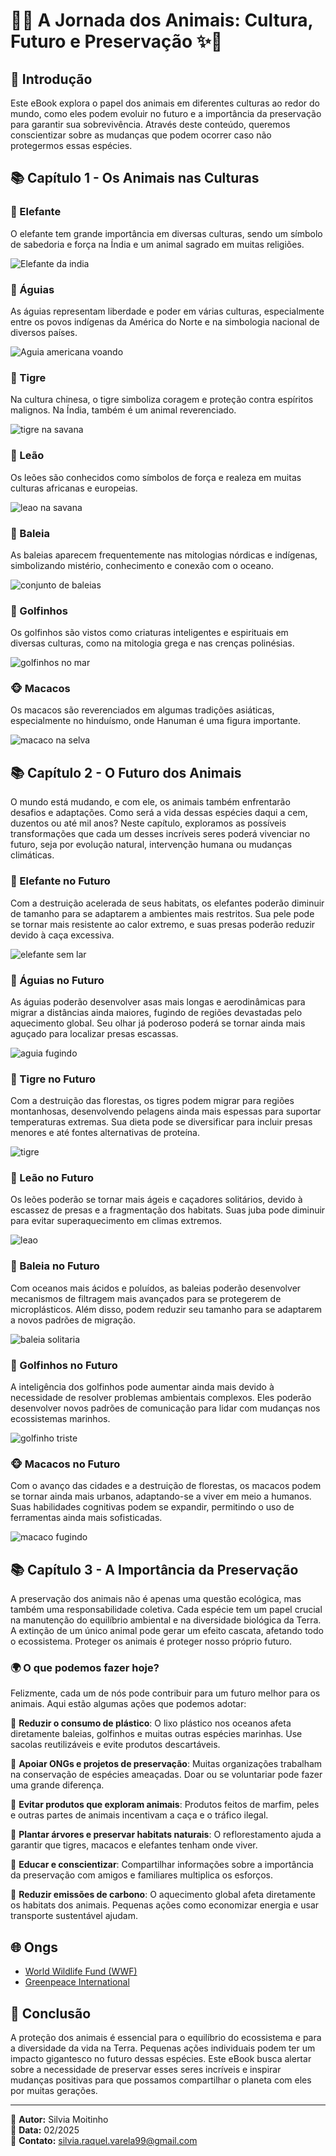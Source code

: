 # 🌿✨ A Jornada dos Animais: Cultura, Futuro e Preservação ✨🌿

## 📖 Introdução

Este eBook explora o papel dos animais em diferentes culturas ao redor do mundo, como eles podem evoluir no futuro e a importância da preservação para garantir sua sobrevivência. Através deste conteúdo, queremos conscientizar sobre as mudanças que podem ocorrer caso não protegermos essas espécies.

## 📚 Capítulo 1 - Os Animais nas Culturas

### 🐘 Elefante

O elefante tem grande importância em diversas culturas, sendo um símbolo de sabedoria e força na Índia e um animal sagrado em muitas religiões.

![Elefante da india](https://github.com/SilviaMoitinho/lab-natty-or-not/blob/cdda0851474fd5d9a4a5ae798d82f1d4ed0b609b/elefante%201.jpeg)


### 🦅 Águias

As águias representam liberdade e poder em várias culturas, especialmente entre os povos indígenas da América do Norte e na simbologia nacional de diversos países.

![Aguia americana voando](https://github.com/SilviaMoitinho/lab-natty-or-not/blob/f45db093f37765f4faba14547b48ec1d9207ec46/aguia%201.jpeg)

### 🐅 Tigre

Na cultura chinesa, o tigre simboliza coragem e proteção contra espíritos malignos. Na Índia, também é um animal reverenciado.

![tigre na savana](https://github.com/SilviaMoitinho/lab-natty-or-not/blob/f45db093f37765f4faba14547b48ec1d9207ec46/tigre%201.jpeg)

### 🦁 Leão

Os leões são conhecidos como símbolos de força e realeza em muitas culturas africanas e europeias.

![leao na savana](https://github.com/SilviaMoitinho/lab-natty-or-not/blob/f45db093f37765f4faba14547b48ec1d9207ec46/leao%201.jpeg)

### 🐋 Baleia

As baleias aparecem frequentemente nas mitologias nórdicas e indígenas, simbolizando mistério, conhecimento e conexão com o oceano.

![conjunto de baleias](https://github.com/SilviaMoitinho/lab-natty-or-not/blob/f45db093f37765f4faba14547b48ec1d9207ec46/baleia%201.jpeg)

### 🐬 Golfinhos

Os golfinhos são vistos como criaturas inteligentes e espirituais em diversas culturas, como na mitologia grega e nas crenças polinésias.

![golfinhos no mar](https://github.com/SilviaMoitinho/lab-natty-or-not/blob/f45db093f37765f4faba14547b48ec1d9207ec46/golfinho%201.jpeg)

### 🐵 Macacos

Os macacos são reverenciados em algumas tradições asiáticas, especialmente no hinduísmo, onde Hanuman é uma figura importante.

![macaco na selva](https://github.com/SilviaMoitinho/lab-natty-or-not/blob/f45db093f37765f4faba14547b48ec1d9207ec46/macaco%201.jpeg)


## 📚 Capítulo 2 - O Futuro dos Animais

O mundo está mudando, e com ele, os animais também enfrentarão desafios e adaptações. Como será a vida dessas espécies daqui a cem, duzentos ou até mil anos? Neste capítulo, exploramos as possíveis transformações que cada um desses incríveis seres poderá vivenciar no futuro, seja por evolução natural, intervenção humana ou mudanças climáticas.

### 🐘 Elefante no Futuro

Com a destruição acelerada de seus habitats, os elefantes poderão diminuir de tamanho para se adaptarem a ambientes mais restritos. Sua pele pode se tornar mais resistente ao calor extremo, e suas presas poderão reduzir devido à caça excessiva.

![elefante sem lar](https://github.com/SilviaMoitinho/lab-natty-or-not/blob/3e359d4eeadf428f36db4e80bdeb7e2f099bf44c/elefante%202.jpeg)

### 🦅 Águias no Futuro

As águias poderão desenvolver asas mais longas e aerodinâmicas para migrar a distâncias ainda maiores, fugindo de regiões devastadas pelo aquecimento global. Seu olhar já poderoso poderá se tornar ainda mais aguçado para localizar presas escassas.

![aguia fugindo](https://github.com/SilviaMoitinho/lab-natty-or-not/blob/3e359d4eeadf428f36db4e80bdeb7e2f099bf44c/aguia%202.jpeg)

### 🐅 Tigre no Futuro

Com a destruição das florestas, os tigres podem migrar para regiões montanhosas, desenvolvendo pelagens ainda mais espessas para suportar temperaturas extremas. Sua dieta pode se diversificar para incluir presas menores e até fontes alternativas de proteína.

![tigre](https://github.com/SilviaMoitinho/lab-natty-or-not/blob/3e359d4eeadf428f36db4e80bdeb7e2f099bf44c/tigre%202.jpeg)


### 🦁 Leão no Futuro

Os leões poderão se tornar mais ágeis e caçadores solitários, devido à escassez de presas e a fragmentação dos habitats. Suas juba pode diminuir para evitar superaquecimento em climas extremos.

![leao](https://github.com/SilviaMoitinho/lab-natty-or-not/blob/3e359d4eeadf428f36db4e80bdeb7e2f099bf44c/leao%202.jpeg)

### 🐋 Baleia no Futuro

Com oceanos mais ácidos e poluídos, as baleias poderão desenvolver mecanismos de filtragem mais avançados para se protegerem de microplásticos. Além disso, podem reduzir seu tamanho para se adaptarem a novos padrões de migração.

![baleia solitaria](https://github.com/SilviaMoitinho/lab-natty-or-not/blob/3e359d4eeadf428f36db4e80bdeb7e2f099bf44c/baleia%202.jpeg)

### 🐬 Golfinhos no Futuro

A inteligência dos golfinhos pode aumentar ainda mais devido à necessidade de resolver problemas ambientais complexos. Eles poderão desenvolver novos padrões de comunicação para lidar com mudanças nos ecossistemas marinhos.

![golfinho triste](https://github.com/SilviaMoitinho/lab-natty-or-not/blob/3e359d4eeadf428f36db4e80bdeb7e2f099bf44c/golfinho%202.jpeg)

### 🐵 Macacos no Futuro

Com o avanço das cidades e a destruição de florestas, os macacos podem se tornar ainda mais urbanos, adaptando-se a viver em meio a humanos. Suas habilidades cognitivas podem se expandir, permitindo o uso de ferramentas ainda mais sofisticadas.

![macaco fugindo](https://github.com/SilviaMoitinho/lab-natty-or-not/blob/3e359d4eeadf428f36db4e80bdeb7e2f099bf44c/macaco%202.jpeg)

## 📚 Capítulo 3 - A Importância da Preservação

A preservação dos animais não é apenas uma questão ecológica, mas também uma responsabilidade coletiva. Cada espécie tem um papel crucial na manutenção do equilíbrio ambiental e na diversidade biológica da Terra. A extinção de um único animal pode gerar um efeito cascata, afetando todo o ecossistema. Proteger os animais é proteger nosso próprio futuro.

### 🌍 O que podemos fazer hoje?

Felizmente, cada um de nós pode contribuir para um futuro melhor para os animais. Aqui estão algumas ações que podemos adotar:

🔹 **Reduzir o consumo de plástico**: O lixo plástico nos oceanos afeta diretamente baleias, golfinhos e muitas outras espécies marinhas. Use sacolas reutilizáveis e evite produtos descartáveis.

🔹 **Apoiar ONGs e projetos de preservação**: Muitas organizações trabalham na conservação de espécies ameaçadas. Doar ou se voluntariar pode fazer uma grande diferença.

🔹 **Evitar produtos que exploram animais**: Produtos feitos de marfim, peles e outras partes de animais incentivam a caça e o tráfico ilegal.

🔹 **Plantar árvores e preservar habitats naturais**: O reflorestamento ajuda a garantir que tigres, macacos e elefantes tenham onde viver.

🔹 **Educar e conscientizar**: Compartilhar informações sobre a importância da preservação com amigos e familiares multiplica os esforços.

🔹 **Reduzir emissões de carbono**: O aquecimento global afeta diretamente os habitats dos animais. Pequenas ações como economizar energia e usar transporte sustentável ajudam.

## 🌐 Ongs 

- [World Wildlife Fund (WWF)](https://www.worldwildlife.org/)
- [Greenpeace International](https://www.greenpeace.org/international/)

## 📌 Conclusão

A proteção dos animais é essencial para o equilíbrio do ecossistema e para a diversidade da vida na Terra. Pequenas ações individuais podem ter um impacto gigantesco no futuro dessas espécies. Este eBook busca alertar sobre a necessidade de preservar esses seres incríveis e inspirar mudanças positivas para que possamos compartilhar o planeta com eles por muitas gerações.

---

📌 **Autor:** Silvia Moitinho  
📅 **Data:** 02/2025  
📩 **Contato:** silvia.raquel.varela99@gmail.com

